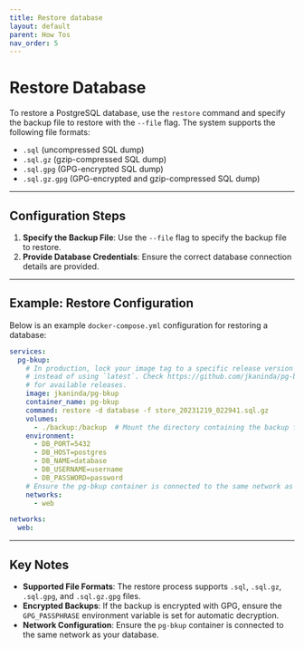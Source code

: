 ```yaml
---
title: Restore database
layout: default
parent: How Tos
nav_order: 5
---
```



# Restore Database

To restore a PostgreSQL database, use the `restore` command and specify the backup file to restore with the `--file` flag. The system supports the following file formats:

- `.sql` (uncompressed SQL dump)
- `.sql.gz` (gzip-compressed SQL dump)
- `.sql.gpg` (GPG-encrypted SQL dump)
- `.sql.gz.gpg` (GPG-encrypted and gzip-compressed SQL dump)

---

## Configuration Steps

1. **Specify the Backup File**: Use the `--file` flag to specify the backup file to restore.
2. **Provide Database Credentials**: Ensure the correct database connection details are provided.

---

## Example: Restore Configuration

Below is an example `docker-compose.yml` configuration for restoring a database:

```yaml
services:
  pg-bkup:
    # In production, lock your image tag to a specific release version
    # instead of using `latest`. Check https://github.com/jkaninda/pg-bkup/releases
    # for available releases.
    image: jkaninda/pg-bkup
    container_name: pg-bkup
    command: restore -d database -f store_20231219_022941.sql.gz
    volumes:
      - ./backup:/backup  # Mount the directory containing the backup file
    environment:
      - DB_PORT=5432
      - DB_HOST=postgres
      - DB_NAME=database
      - DB_USERNAME=username
      - DB_PASSWORD=password
    # Ensure the pg-bkup container is connected to the same network as your database
    networks:
      - web

networks:
  web:
```

---

## Key Notes

- **Supported File Formats**: The restore process supports `.sql`, `.sql.gz`, `.sql.gpg`, and `.sql.gz.gpg` files.
- **Encrypted Backups**: If the backup is encrypted with GPG, ensure the `GPG_PASSPHRASE` environment variable is set for automatic decryption.
- **Network Configuration**: Ensure the `pg-bkup` container is connected to the same network as your database.
